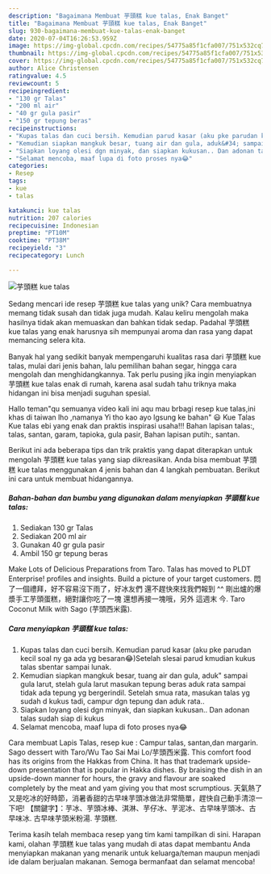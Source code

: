 ```yaml
---
description: "Bagaimana Membuat 芋頭糕 kue talas, Enak Banget"
title: "Bagaimana Membuat 芋頭糕 kue talas, Enak Banget"
slug: 930-bagaimana-membuat-kue-talas-enak-banget
date: 2020-07-04T16:26:53.959Z
image: https://img-global.cpcdn.com/recipes/54775a85f1cfa007/751x532cq70/芋頭糕-kue-talas-foto-resep-utama.jpg
thumbnail: https://img-global.cpcdn.com/recipes/54775a85f1cfa007/751x532cq70/芋頭糕-kue-talas-foto-resep-utama.jpg
cover: https://img-global.cpcdn.com/recipes/54775a85f1cfa007/751x532cq70/芋頭糕-kue-talas-foto-resep-utama.jpg
author: Alice Christensen
ratingvalue: 4.5
reviewcount: 5
recipeingredient:
- "130 gr Talas"
- "200 ml air"
- "40 gr gula pasir"
- "150 gr tepung beras"
recipeinstructions:
- "Kupas talas dan cuci bersih. Kemudian parud kasar (aku pke parudan kecil soal ny ga ada yg besaran😂)Setelah slesai parud kmudian kukus talas sbentar sampai lunak."
- "Kemudian siapkan mangkuk besar, tuang air dan gula, aduk&#34; sampai gula larut, stelah gula larut masukan tepung beras aduk rata sampai tidak ada tepung yg bergerindil. Setelah smua rata, masukan talas yg sudah d kukus tadi, campur dgn tepung dan aduk rata.."
- "Siapkan loyang olesi dgn minyak, dan siapkan kukusan.. Dan adonan talas sudah siap di kukus"
- "Selamat mencoba, maaf lupa di foto proses nya😂"
categories:
- Resep
tags:
- kue
- talas

katakunci: kue talas 
nutrition: 207 calories
recipecuisine: Indonesian
preptime: "PT10M"
cooktime: "PT38M"
recipeyield: "3"
recipecategory: Lunch

---
```



![芋頭糕 kue talas](https://img-global.cpcdn.com/recipes/54775a85f1cfa007/751x532cq70/芋頭糕-kue-talas-foto-resep-utama.jpg)

Sedang mencari ide resep 芋頭糕 kue talas yang unik? Cara membuatnya memang tidak susah dan tidak juga mudah. Kalau keliru mengolah maka hasilnya tidak akan memuaskan dan bahkan tidak sedap. Padahal 芋頭糕 kue talas yang enak harusnya sih mempunyai aroma dan rasa yang dapat memancing selera kita.

Banyak hal yang sedikit banyak mempengaruhi kualitas rasa dari 芋頭糕 kue talas, mulai dari jenis bahan, lalu pemilihan bahan segar, hingga cara mengolah dan menghidangkannya. Tak perlu pusing jika ingin menyiapkan 芋頭糕 kue talas enak di rumah, karena asal sudah tahu triknya maka hidangan ini bisa menjadi suguhan spesial.

Hallo teman&#34;qu semuanya video kali ini aqu mau brbagi resep kue talas,ini khas di taiwan lho ,namanya Yi tho kao ayo lgsung ke bahan&#34; 😃 Kue Talas Kue talas ebi yang enak dan praktis inspirasi usaha!!! Bahan lapisan talas:, talas, santan, garam, tapioka, gula pasir, Bahan lapisan putih:, santan.


Berikut ini ada beberapa tips dan trik praktis yang dapat diterapkan untuk mengolah 芋頭糕 kue talas yang siap dikreasikan. Anda bisa membuat 芋頭糕 kue talas menggunakan 4 jenis bahan dan 4 langkah pembuatan. Berikut ini cara untuk membuat hidangannya.

<!--inarticleads1-->

##### Bahan-bahan dan bumbu yang digunakan dalam menyiapkan 芋頭糕 kue talas:

1. Sediakan 130 gr Talas
1. Sediakan 200 ml air
1. Gunakan 40 gr gula pasir
1. Ambil 150 gr tepung beras


Make Lots of Delicious Preparations from Taro. Talas has moved to PLDT Enterprise! profiles and insights. Build a picture of your target customers. 悶了一個禮拜，好不容易沒下雨了，好冰友們 還不趕快來找我們報到 ^^ 剛出爐的爆漿手工芋頭蛋糕，絕對讓你吃了一塊 還想再接一塊哦，另外 這週末 今. Taro Coconut Milk with Sago (芋頭西米露). 

<!--inarticleads2-->

##### Cara menyiapkan 芋頭糕 kue talas:

1. Kupas talas dan cuci bersih. Kemudian parud kasar (aku pke parudan kecil soal ny ga ada yg besaran😂)Setelah slesai parud kmudian kukus talas sbentar sampai lunak.
1. Kemudian siapkan mangkuk besar, tuang air dan gula, aduk&#34; sampai gula larut, stelah gula larut masukan tepung beras aduk rata sampai tidak ada tepung yg bergerindil. Setelah smua rata, masukan talas yg sudah d kukus tadi, campur dgn tepung dan aduk rata..
1. Siapkan loyang olesi dgn minyak, dan siapkan kukusan.. Dan adonan talas sudah siap di kukus
1. Selamat mencoba, maaf lupa di foto proses nya😂


Cara membuat Lapis Talas, resep kue : Campur talas, santan,dan margarin. Sago dessert with Taro/Wu Tao Sai Mai Lo/芋頭西米露. This comfort food has its origins from the Hakkas from China. It has that trademark upside-down presentation that is popular in Hakka dishes. By braising the dish in an upside-down manner for hours, the gravy and flavour are soaked completely by the meat and yam giving you that most scrumptious. 天氣熱了又是吃冰的好時節，消暑香甜的古早味芋頭冰做法非常簡單，趕快自己動手清涼一下吧! 【關鍵字】：芋冰、芋頭冰棒、淇淋、芋仔冰、芋泥冰、古早味芋頭冰、古早味冰. 古早味芋頭米粉湯. 芋頭糕. 

Terima kasih telah membaca resep yang tim kami tampilkan di sini. Harapan kami, olahan 芋頭糕 kue talas yang mudah di atas dapat membantu Anda menyiapkan makanan yang menarik untuk keluarga/teman maupun menjadi ide dalam berjualan makanan. Semoga bermanfaat dan selamat mencoba!
